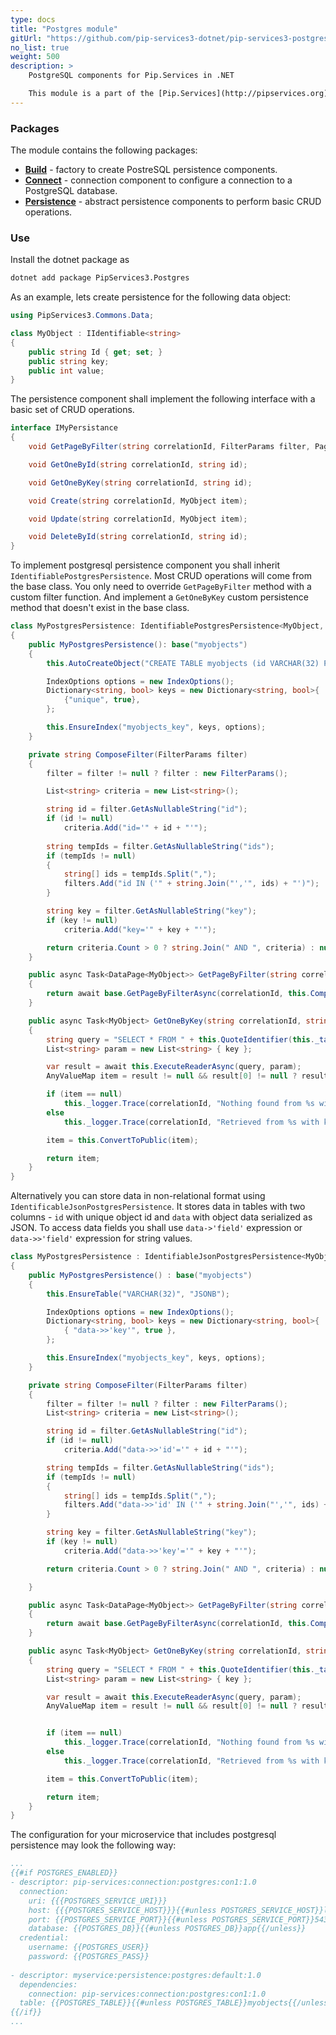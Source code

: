 ```yaml
---
type: docs
title: "Postgres module"
gitUrl: "https://github.com/pip-services3-dotnet/pip-services3-postgres-dotnet"
no_list: true
weight: 500
description: > 
    PostgreSQL components for Pip.Services in .NET

    This module is a part of the [Pip.Services](http://pipservices.org) polyglot microservices toolkit. It provides a set of components to implement PostgreSQL persistence.
---
```


### Packages

The module contains the following packages:
- [**Build**](build) - factory to create PostreSQL persistence components.
- [**Connect**](connect) - connection component to configure a connection to a PostgreSQL database.
- [**Persistence**](persistence) - abstract persistence components to perform basic CRUD operations.


### Use

Install the dotnet package as
```bash
dotnet add package PipServices3.Postgres
```

As an example, lets create persistence for the following data object:

```cs
using PipServices3.Commons.Data;

class MyObject : IIdentifiable<string>
{
    public string Id { get; set; }
    public string key;
    public int value;
}

```

The persistence component shall implement the following interface with a basic set of CRUD operations.

```cs
interface IMyPersistance
{
    void GetPageByFilter(string correlationId, FilterParams filter, PagingParams paging);

    void GetOneById(string correlationId, string id);

    void GetOneByKey(string correlationId, string id);

    void Create(string correlationId, MyObject item);

    void Update(string correlationId, MyObject item);

    void DeleteById(string correlationId, string id);
}
```

To implement postgresql persistence component you shall inherit `IdentifiablePostgresPersistence`. 
Most CRUD operations will come from the base class. You only need to override `GetPageByFilter` method with a custom filter function.
And implement a `GetOneByKey` custom persistence method that doesn't exist in the base class.

```cs
class MyPostgresPersistence: IdentifiablePostgresPersistence<MyObject, string>
{
    public MyPostgresPersistence(): base("myobjects")
    {
        this.AutoCreateObject("CREATE TABLE myobjects (id VARCHAR(32) PRIMARY KEY, key VARCHAR(50), value VARCHAR(255)");

        IndexOptions options = new IndexOptions();
        Dictionary<string, bool> keys = new Dictionary<string, bool>{
            {"unique", true},
        };

        this.EnsureIndex("myobjects_key", keys, options);
    }

    private string ComposeFilter(FilterParams filter)
    {
        filter = filter != null ? filter : new FilterParams();

        List<string> criteria = new List<string>();

        string id = filter.GetAsNullableString("id");
        if (id != null)
            criteria.Add("id='" + id + "'");
                
        string tempIds = filter.GetAsNullableString("ids");
        if (tempIds != null)
        {
            string[] ids = tempIds.Split(",");
            filters.Add("id IN ('" + string.Join("','", ids) + "')");
        }

        string key = filter.GetAsNullableString("key");
        if (key != null)
            criteria.Add("key='" + key + "'");

        return criteria.Count > 0 ? string.Join(" AND ", criteria) : null;
    }

    public async Task<DataPage<MyObject>> GetPageByFilter(string correlationId, FilterParams filter, PagingParams paging)
    {
        return await base.GetPageByFilterAsync(correlationId, this.ComposeFilter(filter), paging, select: "id");
    }

    public async Task<MyObject> GetOneByKey(string correlationId, string key)
    {
        string query = "SELECT * FROM " + this.QuoteIdentifier(this._tableName) + " WHERE \"key\"=$1";
        List<string> param = new List<string> { key };

        var result = await this.ExecuteReaderAsync(query, param);
        AnyValueMap item = result != null && result[0] != null ? result[0]: null;    

        if (item == null)
            this._logger.Trace(correlationId, "Nothing found from %s with key = %s", this._tableName, key);
        else
            this._logger.Trace(correlationId, "Retrieved from %s with key = %s", this._tableName, key);

        item = this.ConvertToPublic(item);

        return item;
    }
}
```

Alternatively you can store data in non-relational format using `IdentificableJsonPostgresPersistence`.
It stores data in tables with two columns - `id` with unique object id and `data` with object data serialized as JSON.
To access data fields you shall use `data->'field'` expression or `data->>'field'` expression for string values.

```cs
class MyPostgresPersistence : IdentifiableJsonPostgresPersistence<MyObject, string>
{
    public MyPostgresPersistence() : base("myobjects")
    {
        this.EnsureTable("VARCHAR(32)", "JSONB");

        IndexOptions options = new IndexOptions();
        Dictionary<string, bool> keys = new Dictionary<string, bool>{
            { "data->>'key'", true },
        };

        this.EnsureIndex("myobjects_key", keys, options);
    }

    private string ComposeFilter(FilterParams filter)
    {
        filter = filter != null ? filter : new FilterParams();
        List<string> criteria = new List<string>();

        string id = filter.GetAsNullableString("id");
        if (id != null)
            criteria.Add("data->>'id'='" + id + "'");

        string tempIds = filter.GetAsNullableString("ids");
        if (tempIds != null)
        {
            string[] ids = tempIds.Split(",");
            filters.Add("data->>'id' IN ('" + string.Join("','", ids) + "')");
        }

        string key = filter.GetAsNullableString("key");
        if (key != null)
            criteria.Add("data->>'key'='" + key + "'");

        return criteria.Count > 0 ? string.Join(" AND ", criteria) : null;

    }

    public async Task<DataPage<MyObject>> GetPageByFilter(string correlationId, FilterParams filter, PagingParams paging)
    {
        return await base.GetPageByFilterAsync(correlationId, this.ComposeFilter(filter), paging, "id").Result;
    }

    public async Task<MyObject> GetOneByKey(string correlationId, string key)
    {
        string query = "SELECT * FROM " + this.QuoteIdentifier(this._tableName) + " WHERE data->>'key'=$1";
        List<string> param = new List<string> { key };

        var result = await this.ExecuteReaderAsync(query, param);
        AnyValueMap item = result != null && result[0] != null ? result[0] : null;


        if (item == null)
            this._logger.Trace(correlationId, "Nothing found from %s with key = %s", this._tableName, key);
        else
            this._logger.Trace(correlationId, "Retrieved from %s with key = %s", this._tableName, key);

        item = this.ConvertToPublic(item);

        return item;
    }
}
```

The configuration for your microservice that includes postgresql persistence may look the following way:

```yaml
...
{{#if POSTGRES_ENABLED}}
- descriptor: pip-services:connection:postgres:con1:1.0
  connection:
    uri: {{{POSTGRES_SERVICE_URI}}}
    host: {{{POSTGRES_SERVICE_HOST}}}{{#unless POSTGRES_SERVICE_HOST}}localhost{{/unless}}
    port: {{POSTGRES_SERVICE_PORT}}{{#unless POSTGRES_SERVICE_PORT}}5432{{/unless}}
    database: {{POSTGRES_DB}}{{#unless POSTGRES_DB}}app{{/unless}}
  credential:
    username: {{POSTGRES_USER}}
    password: {{POSTGRES_PASS}}
    
- descriptor: myservice:persistence:postgres:default:1.0
  dependencies:
    connection: pip-services:connection:postgres:con1:1.0
  table: {{POSTGRES_TABLE}}{{#unless POSTGRES_TABLE}}myobjects{{/unless}}
{{/if}}
...
```
